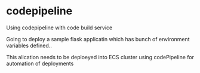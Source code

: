 # codepipeline
Using codepipeline with code build service

Going to deploy a sample flask applicatin which has bunch of environment variables defined..

This alication needs to be deploeyed into ECS cluster using codePipeline for automation of deployments

